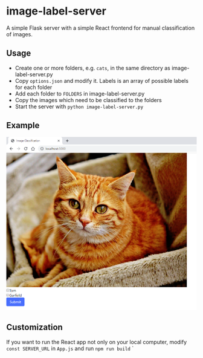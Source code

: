 # image-label-server

A simple Flask server with a simple React frontend for manual classification of images.

## Usage
* Create one or more folders, e.g. `cats`, in the same directory as image-label-server.py
* Copy `options.json` and modify it. Labels is an array of possible labels for each folder 
* Add each folder to `FOLDERS` in image-label-server.py
* Copy the images which need to be classified to the folders 
* Start the server with `python image-label-server.py`

## Example
![Screenshot](https://raw.githubusercontent.com/Ashafix/image-label-server/master/readme.png)


## Customization

If you want to run the React app not only on your local computer, modify `const SERVER_URL` in `App.js` and run `npm run build`
`
